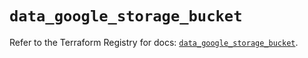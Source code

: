# `data_google_storage_bucket`

Refer to the Terraform Registry for docs: [`data_google_storage_bucket`](https://registry.terraform.io/providers/hashicorp/google/5.43.1/docs/data-sources/storage_bucket).
